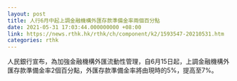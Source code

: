 ```yaml
---
layout: post
title: 人行6月中起上調金融機構外匯存款準備金率兩個百分點
date: 2021-05-31 17:03:44.000000000 +08:00
link: https://news.rthk.hk/rthk/ch/component/k2/1593547-20210531.htm
categories: rthk
---
```


人民銀行宣布，為加強金融機構外匯流動性管理，自6月15日起，上調金融機構外匯存款準備金率2個百分點，外匯存款準備金率將由現時的5%，提高至7%。
